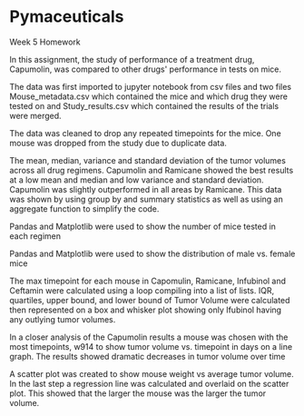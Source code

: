 # Pymaceuticals
 Week 5 Homework

In this assignment, the study of performance of a treatment drug, Capumolin, was compared to other drugs' performance in tests on mice.

The data was first imported to jupyter notebook from csv files and two files Mouse_metadata.csv which contained the mice and which drug they were tested on and Study_results.csv which contained the results of the trials were merged.

The data was cleaned to drop any repeated timepoints for the mice. One mouse was dropped from the study due to duplicate data.

The mean, median, variance and standard deviation of the tumor volumes across all drug regimens. Capumolin and Ramicane showed the best results at a low mean and median and low variance and standard deviation.  Capumolin was slightly outperformed in all areas by Ramicane.
This data was shown by using group by and summary statistics as well as using an aggregate function to simplify the code.

Pandas and Matplotlib were used to show the number of mice tested in each regimen

Pandas and Matplotlib were used to show the distribution of male vs. female mice

The max timepoint for each mouse in Capomulin, Ramicane, Infubinol and Ceftamin were calculated using a loop compiling into a list of lists.  IQR, quartiles, upper bound, and lower bound of Tumor Volume were calculated then represented on a box and whisker plot showing only Ifubinol having any outlying tumor volumes.

In a closer analysis of the Capumolin results a mouse was chosen with the most timepoints, w914 to show tumor volume vs. timepoint in days on a line graph. The results showed dramatic decreases in tumor volume over time

A scatter plot was created to show mouse weight vs average tumor volume.  In the last step a regression line was calculated and overlaid on the scatter plot.  This showed that the larger the mouse was the larger the tumor volume.






